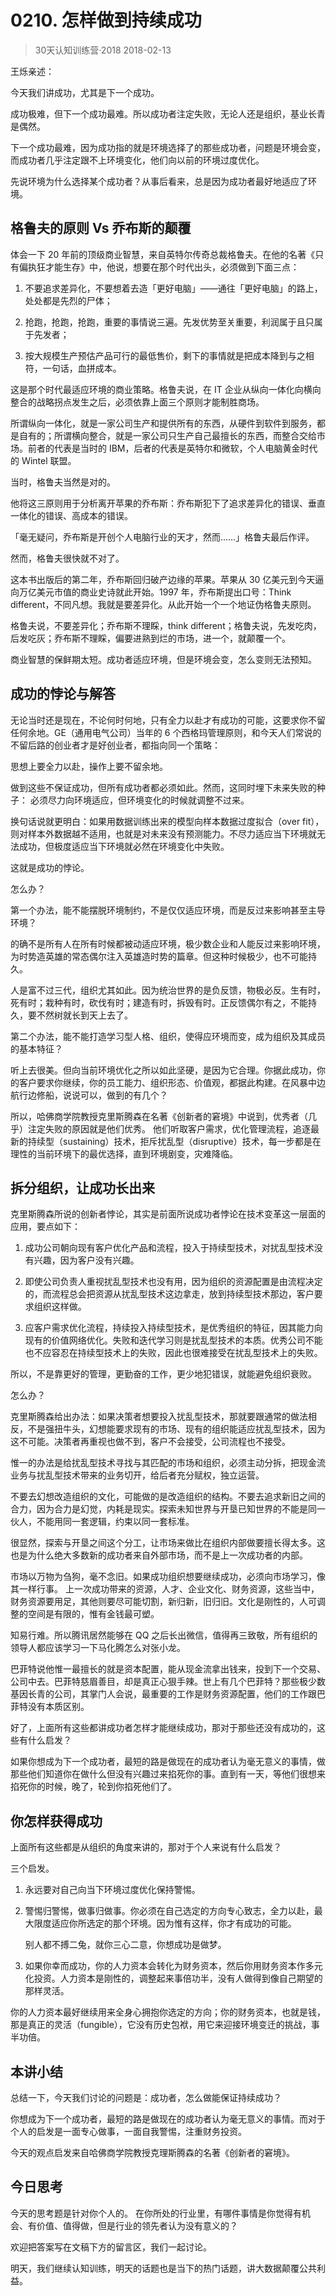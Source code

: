 # 0210. 怎样做到持续成功
> 30天认知训练营·2018
2018-02-13

王烁亲述：

今天我们讲成功，尤其是下一个成功。

成功极难，但下一个成功最难。所以成功者注定失败，无论人还是组织，基业长青是偶然。

下一个成功最难，因为成功指的就是环境选择了的那些成功者，问题是环境会变，而成功者几乎注定跟不上环境变化，他们向以前的环境过度优化。

先说环境为什么选择某个成功者？从事后看来，总是因为成功者最好地适应了环境。

## 格鲁夫的原则 Vs 乔布斯的颠覆
体会一下 20 年前的顶级商业智慧，来自英特尔传奇总裁格鲁夫。在他的名著《只有偏执狂才能生存》中，他说，想要在那个时代出头，必须做到下面三点：

1. 不要追求差异化，不要想着去造「更好电脑」——通往「更好电脑」的路上，处处都是先烈的尸体；

2. 抢跑，抢跑，抢跑，重要的事情说三遍。先发优势至关重要，利润属于且只属于先发者；
3. 按大规模生产预估产品可行的最低售价，剩下的事情就是把成本降到与之相符，一句话，血拼成本。

这是那个时代最适应环境的商业策略。格鲁夫说，在 IT 企业从纵向一体化向横向整合的战略拐点发生之后，必须依靠上面三个原则才能制胜商场。

所谓纵向一体化，就是一家公司生产和提供所有的东西，从硬件到软件到服务，都是自有的；所谓横向整合，就是一家公司只生产自己最擅长的东西，而整合交给市场。前者的代表是当时的 IBM，后者的代表是英特尔和微软，个人电脑黄金时代的 Ｗintel 联盟。

当时，格鲁夫当然是对的。

他将这三原则用于分析离开苹果的乔布斯：乔布斯犯下了追求差异化的错误、垂直一体化的错误、高成本的错误。

「毫无疑问，乔布斯是开创个人电脑行业的天才，然而……」格鲁夫最后作评。

然而，格鲁夫很快就不对了。

这本书出版后的第二年，乔布斯回归破产边缘的苹果。苹果从 30 亿美元到今天逼向万亿美元市值的商业史诗就此开始。1997 年，乔布斯提出口号：Think different，不同凡想。我就是要差异化。从此开始一个一个地证伪格鲁夫原则。

格鲁夫说，不要差异化；乔布斯不理睬，think different；格鲁夫说，先发吃肉，后发吃灰；乔布斯不理睬，偏要进熟到烂的市场，进一个，就颠覆一个。

商业智慧的保鲜期太短。成功者适应环境，但是环境会变，怎么变则无法预知。

## 成功的悖论与解答
无论当时还是现在，不论何时何地，只有全力以赴才有成功的可能，这要求你不留任何余地。GE（通用电气公司）当年的 6 个西格玛管理原则，和今天人们常说的不留后路的创业者才是好创业者，都指向同一个策略： 

思想上要全力以赴，操作上要不留余地。

做到这些不保证成功，但所有成功者都必须如此。然而，这同时埋下未来失败的种子： 必须尽力向环境适应，但环境变化的时候就调整不过来。

换句话说就更明白：如果用数据训练出来的模型向样本数据过度拟合（over fit），则对样本外数据越不适用，也就是对未来没有预测能力。不尽力适应当下环境就无法成功，但极度适应当下环境就必然在环境变化中失败。

这就是成功的悖论。

怎么办？

第一个办法，能不能摆脱环境制约，不是仅仅适应环境，而是反过来影响甚至主导环境？

的确不是所有人在所有时候都被动适应环境，极少数企业和人能反过来影响环境，为时势造英雄的常态偶尔注入英雄造时势的篇章。但这种时候极少，也不可能持久。

人是富不过三代，组织尤其如此。因为统治世界的是负反馈，物极必反。生有时，死有时；栽种有时，砍伐有时；建造有时，拆毁有时。正反馈偶尔有之，不能持久，要不然树就长到天上去了。

第二个办法，能不能打造学习型人格、组织，使得应环境而变，成为组织及其成员的基本特征？

听上去很美。但向当前环境优化之所以如此坚硬，是因为它合理。你据此成功，你的客户要求你继续，你的员工能力、组织形态、价值观，都据此构建。在风暴中边航行边修船，说说可以，做到的有几个？

所以，哈佛商学院教授克里斯腾森在名著《创新者的窘境》中说到，优秀者（几乎）注定失败的原因就是他们优秀。 他们听取客户需求，优化管理流程，追逐最新的持续型（sustaining）技术，拒斥扰乱型（disruptive）技术，每一步都是在理性的当前环境下的最优选择，直到环境剧变，灾难降临。

## 拆分组织，让成功长出来
克里斯腾森所说的创新者悖论，其实是前面所说成功者悖论在技术变革这一层面的应用，要点如下：

1. 成功公司朝向现有客户优化产品和流程，投入于持续型技术，对扰乱型技术没有兴趣，因为客户没有兴趣。

2. 即使公司负责人重视扰乱型技术也没有用，因为组织的资源配置是由流程决定的，而流程总会把资源从扰乱型技术这边拿走，放到持续型技术那边，客户要求组织这样做。
3. 应客户需求优化流程，持续投入持续型技术，是优秀组织的特征，因其能力向现有的价值网络优化。失败和迭代学习则是扰乱型技术的本质。优秀公司不能也不应容忍在持续型技术上的失败，因此也很难接受在扰乱型技术上的失败。

所以，不是靠更好的管理，更勤奋的工作，更少地犯错误，就能避免组织衰败。

怎么办？

克里斯腾森给出办法：如果决策者想要投入扰乱型技术，那就要跟通常的做法相反，不是强扭牛头，幻想能要求现有的市场、现有的组织能适应扰乱型技术，因为这不可能。决策者再重视也做不到，客户不会接受，公司流程也不接受。

惟一的办法是给扰乱型技术寻找与其匹配的市场和组织，必须主动分拆，把现金流业务与扰乱型技术带来的业务切开，给后者充分赋权，独立运营。

不要去幻想改造组织的文化，可能做的是改造组织的结构。不要去追求新旧之间的合力，因为合力是幻觉，内耗是现实。探索未知世界与开垦已知世界的不能是同一伙人，不能用同一套逻辑，约束以同一套标准。

很显然，探索与开垦之间这个分工，让市场来做比在组织内部做要擅长得太多。这也是为什么绝大多数新的成功者来自外部市场，而不是上一次成功者的内部。

市场以万物为刍狗，毫不念旧。如果成功组织想要继续成功，必须向市场学习，像其一样行事。 上一次成功带来的资源，人才、企业文化、财务资源，这些当中，财务资源要用足，其他则要尽可能切割，新归新，旧归旧。文化是刚性的，人可调整的空间是有限的，惟有金钱最可塑。

知易行难。所以腾讯居然能够在 QQ 之后长出微信，值得再三致敬，所有组织的领导人都应该学习一下马化腾怎么对张小龙。

巴菲特说他惟一最擅长的就是资本配置，能从现金流拿出钱来，投到下一个交易、公司中去。巴菲特慈眉善目，却是真正心狠手辣。世上有几个巴菲特？那些极少数基因长青的公司，其掌门人会说，最重要的工作是财务资源配置，他们的工作跟巴菲特没有本质区别。

好了，上面所有这些都讲成功者怎样才能继续成功，那对于那些还没有成功的，这些有什么启发？

如果你想成为下一个成功者，最短的路是做现在的成功者认为毫无意义的事情，做那些他们知道你在做什么但没有兴趣过来掐死你的事。直到有一天，等他们很想来掐死你的时候，晚了，轮到你掐死他们了。

## 你怎样获得成功
上面所有这些都是从组织的角度来讲的，那对于个人来说有什么启发？

三个启发。

1. 永远要对自己向当下环境过度优化保持警惕。

2. 警惕归警惕，做事归做事。你必须在自己选定的方向专心致志，全力以赴，最大限度适应你所选定的那个环境。因为惟有这样，你才有成功的可能。

	别人都不搏二兔，就你三心二意，你想成功是做梦。
3. 如果你幸而成功，你的人力资本会转化为财务资本，然后你用财务资本作多元化投资。人力资本是刚性的，调整起来事倍功半，没有人做得到像自己期望的那样灵活。

你的人力资本最好继续用来全身心拥抱你选定的方向；你的财务资本，也就是钱，那是真正的灵活（fungible），它没有历史包袱，用它来迎接环境变迁的挑战，事半功倍。

## 本讲小结
总结一下，今天我们讨论的问题是：成功者，怎么做能保证持续成功？

你想成为下一个成功者，最短的路是做现在的成功者认为毫无意义的事情。而对于个人的启发是一面专心做事，一面自我警惕，注重财务投资。

今天的观点启发来自哈佛商学院教授克理斯腾森的名著《创新者的窘境》。

## 今日思考
今天的思考题是针对你个人的。 在你所处的行业里，有哪件事情是你觉得有机会、有价值、值得做，但是行业的领先者认为没有意义的？

欢迎把答案写在文稿下方的留言区，我们一起讨论。

明天，我们继续认知训练，明天的话题也是当下的热门话题，讲大数据颠覆公共利益。

